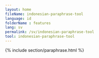 ```yaml
---
layout: home
fileName: indonesian-paraphrase-tool
language: id
folderName : features
lang: sv
permalink: /sv/indonesian-paraphrase-tool
tool: indonesian-paraphrase-tool
---
```

{% include section/paraphrase.html %}